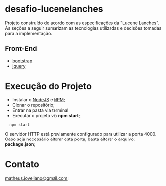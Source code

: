 # desafio-lucenelanches

Projeto construído de acordo com as especificações da "Lucene Lanches".
As seções a seguir sumarizam as tecnologias utilizadas e decisões tomadas para a implementação.

## Front-End
- [bootstrap](http://getbootstrap.com/)
- [jquery](https://jquery.com/)

# Execução do Projeto

- Instalar o [NodeJS](https://nodejs.org/en/) e [NPM](https://www.npmjs.com/);
- Clonar o repositório;
- Entrar na pasta via terminal
- Executar o projeto via **npm start**;
```shell
  npm start
```

O servidor HTTP está previamente configurado para utilizar a porta 4000. Caso seja necessário alterar esta porta, basta alterar o arquivo: **package.json**;

# Contato

matheus.joveliano@gmail.com;

